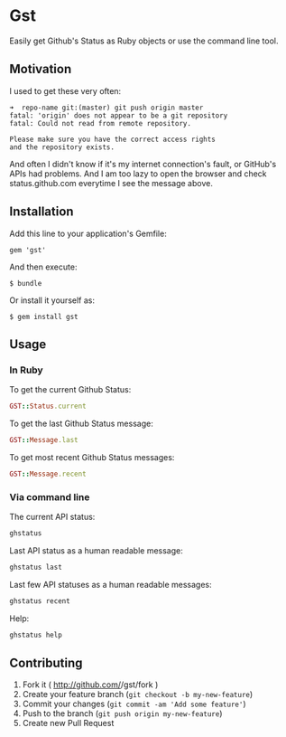 # Gst

Easily get Github's Status as Ruby objects or use the command line tool.

## Motivation

I used to get these very often:

```
➜  repo-name git:(master) git push origin master
fatal: 'origin' does not appear to be a git repository
fatal: Could not read from remote repository.

Please make sure you have the correct access rights
and the repository exists.
```

And often I didn't know if it's my internet connection's fault, or GitHub's APIs had problems. 
And I am too lazy to open the browser and check status.github.com everytime I see the message above.

## Installation

Add this line to your application's Gemfile:

    gem 'gst'

And then execute:

    $ bundle

Or install it yourself as:

    $ gem install gst

## Usage

### In Ruby

To get the current Github Status:
```ruby
GST::Status.current 
```

To get the last Github Status message:
```ruby
GST::Message.last
```

To get most recent Github Status messages:
```ruby
GST::Message.recent
```

### Via command line 

The current API status:
```bash
ghstatus
```

Last API status as a human readable message:
```bash
ghstatus last     
```

Last few API statuses as a human readable messages:
```bash
ghstatus recent   
```

Help:
```bash
ghstatus help
```

## Contributing

1. Fork it ( http://github.com/<my-github-username>/gst/fork )
2. Create your feature branch (`git checkout -b my-new-feature`)
3. Commit your changes (`git commit -am 'Add some feature'`)
4. Push to the branch (`git push origin my-new-feature`)
5. Create new Pull Request
